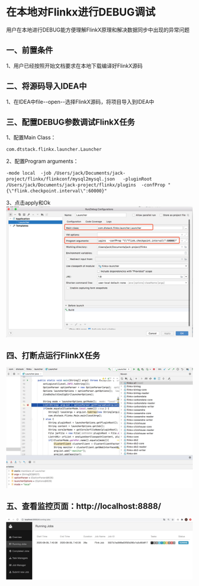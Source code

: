 # 在本地对Flinkx进行DEBUG调试

用户在本地进行DEBUG能方便理解FlinkX原理和解决数据同步中出现的异常问题

## 一、前置条件  
1、用户已经按照开始文档要求在本地下载编译好FlinkX源码

## 二、将源码导入IDEA中  
1、在IDEA中file--open--选择FlinkX源码，将项目导入到IDEA中  

## 三、配置DEBUG参数调试FlinkX任务  
1、配置Main Class：
```
com.dtstack.flinkx.launcher.Launcher  
```
2、配置Program arguments：  
```
-mode local  -job /Users/jack/Documents/jack-project/flinkx/flinkconf/mysql2mysql.json   -pluginRoot /Users/jack/Documents/jack-project/flinkx/plugins  -confProp "{\"flink.checkpoint.interval\":60000}"  
```

3、点击apply和Ok
![Alt text](../pic/flinkx/flinkx-debug/debug.jpg "")

## 四、打断点运行FlinkX任务  
![](../pic/flinkx/flinkx-debug/debug2.jpg)

## 五、查看监控页面：http://localhost:8888/  
![](../pic/flinkx/flinkx-debug/watch.jpg)  










   